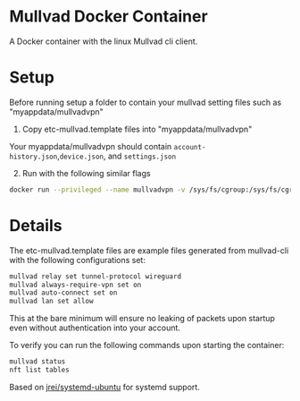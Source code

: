 # Mullvad Docker Container

A Docker container with the linux Mullvad cli client.

# Setup

Before running setup a folder to contain your mullvad setting files such as "myappdata/mullvadvpn"

1. Copy etc-mullvad.template files into "myappdata/mullvadvpn"

Your myappdata/mullvadvpn should contain `account-history.json`,`device.json`, and `settings.json`

2. Run with the following similar flags 

```sh
docker run --privileged --name mullvadvpn -v /sys/fs/cgroup:/sys/fs/cgroup:ro -v myappdata/mullvadvpn:/etc/mullvad-vpn:rw mullvadvpn
```

# Details

The etc-mullvad.template files are example files generated from mullvad-cli with the following configurations set:

```sh
mullvad relay set tunnel-protocol wireguard
mullvad always-require-vpn set on
mullvad auto-connect set on
mullvad lan set allow
```

This at the bare minimum will ensure no leaking of packets upon startup even without authentication into your account.

To verify you can run the following commands upon starting the container:

```sh
mullvad status
nft list tables
```


Based on [jrei/systemd-ubuntu](https://hub.docker.com/r/jrei/systemd-ubuntu) for systemd support.